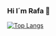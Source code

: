 ### Hi I´m Rafa 👋


[![Top Langs](https://github-readme-stats.vercel.app/api/top-langs/?username=RafaFil&layout=compact&show_icons=true&theme=azure)](https://github.com/anuraghazra/github-readme-stats)



<!--
**RafaFil/RafaFil** is a ✨ _special_ ✨ repository because its `README.md` (this file) appears on your GitHub profile.

Here are some ideas to get you started:

- 🔭 I’m currently working on ...
- 🌱 I’m currently learning ...
- 👯 I’m looking to collaborate on ...
- 🤔 I’m looking for help with ...
- 💬 Ask me about ...
- 📫 How to reach me: ...
- 😄 Pronouns: ...
- ⚡ Fun fact: ...
-->

